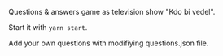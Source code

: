 Questions & answers game as television show "Kdo bi vedel".

Start it with `yarn start`.

Add your own questions with modifiying questions.json file.